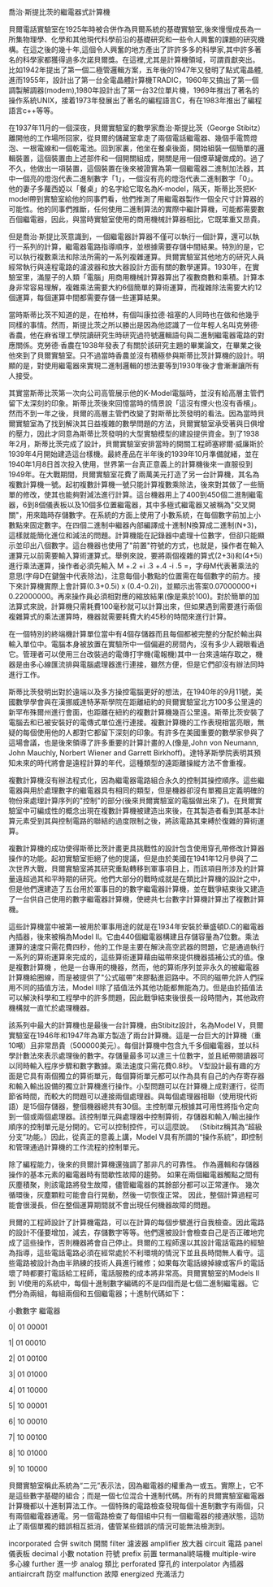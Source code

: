 喬治·斯提比茨的繼電器式計算機 

貝爾電話實驗室在1925年時被合併作為貝爾系統的基礎實驗室,後來慢慢成長為一所集物理學、化學和其他現代科學前沿的基礎研究和一些令人興奮的課題的研究機構。在這之後的幾十年,這個令人興奮的地方產出了許許多多的科學家,其中許多著名的科學家都獲得過多次諾貝爾獎。在這裡,尤其是計算機領域，可謂貢獻突出。比如1942年提出了第一個二極管邏輯方案，五年後的1947年又發明了點式電晶體,進而1955年，設計出了第一台全電晶體計算機TRADIC，1960年又搞出了第一個調製解調器(modem),1980年設計出了第一台32位單片機，1969年推出了著名的操作系統UNIX，接着1973年發展出了著名的編程語言C，有在1983年推出了編程語言c++等等。

在1937年11月的一個深夜，貝爾實驗室的數學家喬治·斯提比茨（George Stibitz）離開他的工作場所回家，從貝爾的儲藏室拿走了兩個電話繼電器、幾個手電筒燈泡、一根電線和一個乾電池。回到家裏，他坐在餐桌後面，開始組裝一個簡單的邏輯裝置，這個裝置由上述部件和一個開關組成，開關是用一個煙草罐做成的。過了不久，他做出一項裝置，這個裝置在後來被證實為第一個繼電器二進制加法器，其中一個亮的燈泡代表二進制數字「1」，一個沒有亮的燈泡代表二進制數字「0」。他的妻子多蘿西婭以「餐桌」的名字給它取名為K-model，隔天，斯蒂比茨把K-model帶到實驗室給他的同事們看，他們推測了用繼電器製作一個全尺寸計算器的可能性。他的同事們推斷，任何使用二進制算法的實際中繼計算機，可能都需要數百個繼電器，因此，與當時實驗室使用的商用機械計算器相比，它既笨重又昂貴。

但是喬治·斯提比茨意識到，一個繼電器計算器不僅可以執行一個計算，還可以執行一系列的計算，繼電器電路指導順序，並根據需要存儲中間結果。特別的是，它可以執行複數乘法和除法所需的一系列複雜運算。貝爾實驗室其他地方的研究人員經常執行與遠程電路的濾波器和放大器設計方面有關的數學運算。1930年，在實驗室里，滿屋子的人類「電腦」用商用機械計算器算出了複數商數和乘積。計算本身非常容易理解，複雜乘法需要大約6個簡單的算術運算，而複雜除法需要大約12個運算，每個運算中間都需要存儲一些運算結果。

當時斯蒂比茨不知道的是，在柏林，有個叫康拉德·祖塞的人同時也在做和他幾乎同樣的事情。然而，斯提比茨之所以勝出是因為他認識了一位年輕人名叫克勞德·香農，他在麻省理工學院讀研究生時研究過符號邏輯語句與二進制繼電器電路的對應關係。克勞德·香農在1938年發表了有關於該研究主題的畢業論文，在畢業之後他來到了貝爾實驗室。只不過當時香農並沒有積極參與斯蒂比茨計算機的設計。明顯的是，對使用繼電器來實現二進制邏輯的想法要等到1930年後才會漸漸讓所有人接受。

其實當斯蒂比茨第一次向公司高管展示他的K-Model電腦時，並沒有給高層主管們留下太深刻的印象。斯蒂比茨後來回憶當時的情景說「這沒有煙火也沒有香檳」。然而不到一年之後，貝爾的高層主管們改變了對斯蒂比茨發明的看法。因為當時貝爾實驗室為了找到解決其日益複雜的數學問題的方法，貝爾實驗室承受著與日俱增的壓力，因此才同意為斯蒂比茨發明的大型實驗模型的建設提供資金。到了1938年2月，斯蒂比茨完成了設計，貝爾實驗室安排當時的開關工程師塞繆爾·威廉斯於1939年4月開始建造這台樣機。最終產品在半年後的1939年10月準備就緒，並在1940年1月8日首次投入使用，世界第一台真正意義上的計算機後來一直服役到1949年。在大戰期間，貝爾實驗室花費了兩萬美元打造了另一台計算機，其名為複數計算機一號。起初複數計算機一號只能計算複數乘除法，後來對其做了一些簡單的修改，使其也能夠對減法進行計算。這台機器用上了400到450個二進制繼電器，6到8個儀表板以及10個多位置繼電器，其中多極式繼電器又被稱為"交叉開關"，用來臨時存儲數字。在系統的方面上使用了小數系統，在每個數字前加上小數點來固定數字。在四個二進制中繼器內部編譯成十進制N換算成二進制(N+3)，這樣就能簡化進位和減法的問題。計算機能在記錄器中處理十位數字，但卻只能顯示並印出八個數字。這台機器也使用了"前置"符號的方式，也就是，操作者在輸入運算元以前需要輸入算術運算式。舉例來說，要將兩個複雜的算式(2+3i)和(4+5i)進行乘法運算，操作者必須先輸入 M +.2 +i .3 +.4 -i .5 =，字母M代表著乘法的意思(字母D在鍵盤中代表除法)，注意每個小數點的位置需在每個數字的前方。接下來計算機實際上會計算(0.3+0.5i) x (0.4-0.2i)，並顯示出答案0.07000000+i 0.22000000。再來操作員必須相對應的縮放結果(像是乘於100)。對於簡單的加法算式來說，計算機只需耗費100毫秒就可以計算出來，但如果遇到需要進行兩個複雜算式的乘法運算時，機器就需要耗費大約45秒的時間來進行計算。

在一個特別的終端機計算單位當中有4個存儲器而且每個都被完整的分配於輸出與輸入單位中。電腦本身被放置在實驗所中一個偏避的房間內，沒有多少人親眼看過它。管理者可以使用三台改裝過的電傳打字機(電報機)其中一台來遠端存取之，機器是由多心線匯流排與電腦處理器進行連接，雖然方便，但是它們卻沒有辦法同時進行工作。

斯蒂比茨發明出對於遠端以及多方操控電腦更好的想法，在1940年的9月11號，美國數學學會與在漢挪威達特茅斯學院在距離紐約的貝爾實驗室北方100多公里遠的新罕布殊爾州進行會面，也距離在紐約的複數計算機幾百公里遠。斯蒂比茨安裝了電腦去和已被安裝好的電傳式單位進行連接。複數計算機的工作表現相當亮眼，無疑的每個使用他的人都對它都留下深刻的印象。有許多在美國重要的數學家參與了這場會議，也是後來領導了許多重要的計算計畫的人(像是,John von Neumann, John Mauchly, Norbert Wiener and Garrett Birkhoff)。達特茅斯學院表明其預知未來的時代將會是遠程計算的年代，這種類型的遠距離操縱方法不會重複。

複數計算機沒有辦法程式化，因為繼電器電路組合永久的控制其操控順序。這些繼電器與用於處理數字的繼電器具有相同的類型，但是機器卻沒有單獨且定義明確的物份來處理計算序列的"控制"的部分(後來貝爾實驗室的電腦做出來了)。在貝爾實驗室中可編成性的概念出現在複數計算機被建造出來後，在其製造者看到其基本計算元素受到其與控制電路的聯結的過度限制之後，將該電路其束縛於復雜的算術運算。

複數計算機的成功使得斯蒂比茨計畫更具挑戰性的設計包含使用穿孔帶修改計算器操作的功能。起初實驗室拒絕了他的提議，但是由於美國在1941年12月參與了二次世界大戰，貝爾實驗室將其研究重點轉移到軍事項目上，而該項目所涉及的計算量遠超過其和平時期的研究。他們大部分的戰時成就是在類比計算機的設計之中，但是他們還建造了五台用於軍事目的的數字繼電器計算機，並在戰爭結束後又建造了一台供自己使用的數字繼電器計算機，使總共七台數字計算機計算出了複數計算機。

這些計算機當中被第一被用於軍事用途的就是在1934年安裝於華盛頓D.C的繼電器內插器，後來被稱為Model II。它由440個繼電器構建且存儲容量為7位數。乘法運算的速度只需花費四秒，他的工作是主要在解決高空武器的問題，它是通過執行一系列的算術運算來完成的，這些算術運算藉由磁帶來提供機器插補公式的值。像是複數計算機
，他是一台專用的機器，然而，他的算術序列並非永久的被繼電器計算機給圈線，而是被提供了"公式磁帶"來膠黏進迴路中。不同的磁帶允許人們採用不同的插值方法，Model II除了插值法外其他功能都無能為力。但是由於插值法可以解決科學和工程學中的許多問題，因此戰爭結束後很長一段時間內，其他政府機構就一直忙於處理機器。

該系列中最大的計算機也是最後一台計算機，由Stibitz設計，名為Model V，貝爾實驗室在1946年和1947年為軍方製造了兩台計算機。這是一台巨大的計算機（重10噸）且非常昂貴（500000美元）。每個計算機中包含九千多個繼電器，並以科學計數法來表示處理後的數字。存儲量最多可以達三十位數字，並且紙帶閱讀器可以同時輸入程序步驟和數字數據。乘法速度只需花費0.8秒。 V型設計最有趣的方面是它具有兩個獨立的算術單元，每個算術單元都可以作為具有自己的內存寄存器和輸入輸出設備的獨立計算機進行操作。小型問題可以在計算機上成對運行，從而節省時間，而較大的問題可以連接兩個處理器。與每個處理器相聯（使用現代術語）是15個存儲器，整個機器總共有30個。主控制單元根據其可用性將指令定向到一個或兩個處理器。該控制單元與處理器中控制算術，存儲器和輸入/輸出操作順序的控制單元是分開的。它可以控制控件，可以這麼說。 （Stibitz稱其為“超級分支”功能。）因此，從真正的意義上講，Model V具有所謂的“操作系統”，即控制和管理通過計算機的工作流程的控制單元。

除了編程能力，後來的貝爾計算機還強調了那非凡的可靠性。 作為邏輯和存儲器操作的基本元素的繼電器時有間歇性故障的趨勢。 如果在兩個繼電器觸點之間有灰塵積聚，則該電路將發生故障，儘管繼電器的其餘部分都可以正常運作。 幾次循環後，灰塵顆粒可能會自行晃動，然後一切恢復正常。 因此，整個計算過程可能會很漫長，但在整個運算期間就不會出現任何機器故障的問題。

貝爾的工程師設計了計算機電路，可以在計算的每個步驟進行自我檢查。因此電路的設計不僅要增加，減去，存儲數字等等。他們還被設計會檢查自己是否正確地完成了這些操作，否則機器將會自己停止。貝爾的工程師還以其設計電話電路的經驗為指導，這些電話電路必須在經常處於不利環境的情況下並且長時間無人看守。這些電路被設計為由半熟練的技術人員進行維修；如果每次電話線掉線或客戶的電話壞了時都要打電話給工程師，電話服務的成本將非常高。貝爾實驗室的Models II到 VI使用的系統中，每個十進制數字編碼的不是四個而是七個二進制繼電器。它們分為兩組，每組兩個和五個繼電器；十進制代碼如下：

小數數字 繼電器

0|	01	00001

1|	01	00010

2|	01	00100

3|	01	01000

4|	01	10000

5|	10	00001

6|	10	00010

7|	10	00100

8|	10	01000

9|	10	10000

貝爾實驗室稱此系統為“二元”表示法，因為繼電器的權重為一或五。實際上，它不是這些數字基礎的組合；而是一個七位混合十進制代碼。所有的貝爾實驗室繼電器計算機都以十進制算法工作。一個特殊的電路檢查發現每個十進制數字有兩個，只有兩個繼電器通電。另一個電路檢查了每個組中只有一個繼電器的接通狀態，這防止了兩個單獨的錯誤相互抵消，儘管某些錯誤的情況可能無法檢測到。

incorporated 合併
switch 開關 
filter 濾波器
amplifier 放大器
circuit 電路
panel 儀表板
decimal 小數
notation 符號
prefix 前置
termanal終端機
multiple-wire 多心線
further 進一步
analog 類比
perforated 穿孔的
interpolator 內插器
antiaircraft 防空
malfunction 故障
energized 充滿活力

